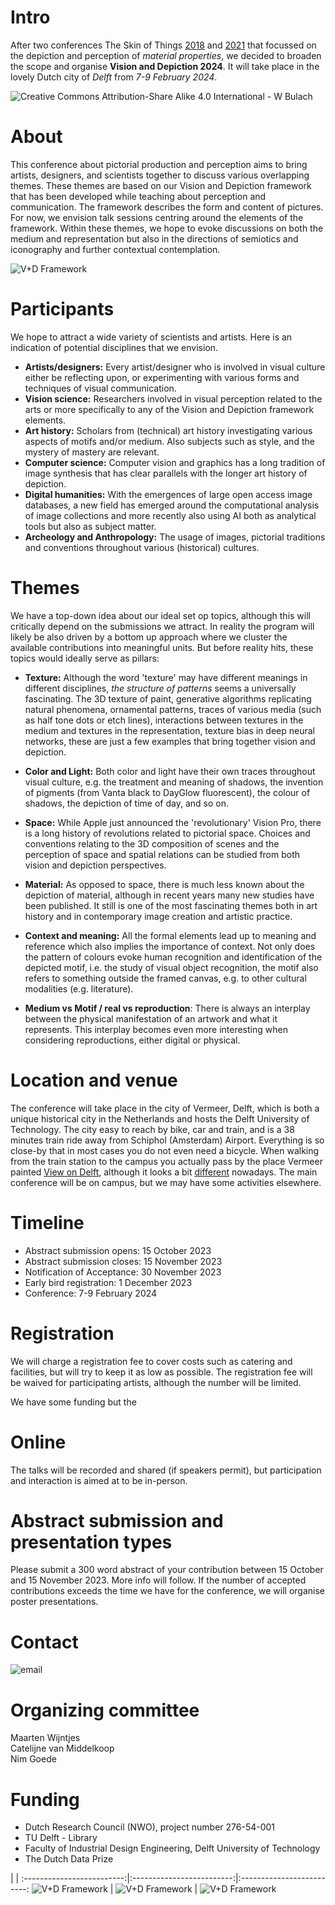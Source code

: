 # Intro
After two conferences The Skin of Things [2018](https://theskinofthings.github.io) and [2021](https://theskinofthings2021.github.io) that focussed on the depiction and perception of *material properties*, we decided to broaden the scope and organise **Vision and Depiction 2024**. It will take place in the lovely Dutch city of *Delft* from *7-9 February 2024*.


![Creative Commons Attribution-Share Alike 4.0 International - W Bulach](https://upload.wikimedia.org/wikipedia/commons/thumb/9/9b/00_0781_Canal_in_Delft_%28NL%29.jpg/640px-00_0781_Canal_in_Delft_%28NL%29.jpg)
# About
This conference about pictorial production and perception aims to bring artists, designers, and scientists together to discuss various overlapping themes. These themes are based on our Vision and Depiction framework that has been developed while teaching about perception and communication. The framework describes the form and content of pictures. For now, we envision talk sessions centring around the elements of the framework. Within these themes, we hope to evoke discussions on both the medium and representation but also in the directions of semiotics and iconography and further contextual contemplation.

![V+D Framework](images/formcontent.png)

# Participants
We hope to attract a wide variety of scientists and artists. Here is an indication of potential disciplines that we envision.
- **Artists/designers:** Every artist/designer who is involved in visual culture either be reflecting upon, or experimenting with various forms and techniques of visual communication.
- **Vision science:** Researchers involved in visual perception related to the arts or more specifically to any of the Vision and Depiction framework elements.
- **Art history:** Scholars from (technical) art history investigating various aspects of motifs and/or medium. Also subjects such as style, and the mystery of mastery are relevant.
- **Computer science:** Computer vision and graphics has a long tradition of image synthesis that has clear parallels with the longer art history of depiction.
- **Digital humanities:** With the emergences of large open access image databases, a new field has emerged around the computational analysis of image collections and more recently also using AI both as analytical tools but also as subject matter.
- **Archeology and Anthropology:** The usage of images, pictorial traditions and conventions throughout various (historical) cultures.


# Themes
We have a top-down idea about our ideal set op topics, although this will critically depend on the submissions we attract. In reality the program will likely be also driven by a bottom up approach where we cluster the available contributions into meaningful units. But before reality hits, these topics would ideally serve as pillars:

- **Texture:** Although the word 'texture' may have different meanings in different disciplines, *the structure of patterns* seems a universally fascinating. The 3D texture of paint, generative algorithms replicating natural phenomena, ornamental patterns, traces of various media (such as half tone dots or etch lines), interactions between textures in the medium and textures in the representation, texture bias in deep neural networks, these are just a few examples that bring together vision and depiction.

- **Color and Light:** Both color and light have their own traces throughout visual culture, e.g. the treatment and meaning of shadows, the invention of pigments (from Vanta black to DayGlow fluorescent), the colour of shadows, the depiction of time of day, and so on.

- **Space:** While Apple just announced the 'revolutionary' Vision Pro,  there is a long history of revolutions related to pictorial space. Choices and conventions relating to the 3D composition of scenes and the perception of space and spatial relations can be studied from both vision and depiction perspectives.

- **Material:** As opposed to space, there is much less known about the depiction of material, although in recent years many new studies have been published. It still is one of the most fascinating themes both in art history and in contemporary image creation and artistic practice.

- **Context and meaning:** All the formal elements lead up to meaning and reference which also implies the importance of context. Not only does the pattern of colours evoke human recognition and identification of the depicted motif, i.e. the study of visual object recognition, the motif also refers to something outside the framed canvas, e.g. to other cultural modalities (e.g. literature).

- **Medium vs Motif / real vs reproduction**: There is always an interplay between the physical manifestation of an artwork and what it represents. This interplay becomes even more interesting when considering reproductions, either digital or physical.


# Location and venue
The conference will take place in the city of Vermeer, Delft, which is both a unique historical city in the Netherlands and hosts the Delft University of Technology. The city easy to reach by bike, car and train, and is a 38 minutes train ride away from Schiphol (Amsterdam) Airport. Everything is so close-by that in most cases you do not even need a bicycle. When walking from the train station to the campus you actually pass by the place Vermeer painted [View on Delft](https://www.mauritshuis.nl/en/our-collection/artworks/92-view-of-delft/), although it looks a bit [different](https://goo.gl/maps/xAuMbmfN3uijMygg7) nowadays.
The main conference will be on campus, but we may have some activities elsewhere.

# Timeline
- Abstract submission opens: 15 October 2023
- Abstract submission closes: 15 November 2023
- Notification of Acceptance: 30 November 2023
- Early bird registration: 1 December 2023
- Conference: 7-9 February 2024

# Registration

We will charge a registration fee to cover costs such as catering and facilities, but will try to keep it as low as possible. The registration fee will be waived for participating artists, although the number will be limited.

We have some funding but the


# Online

The talks will be recorded and shared (if speakers permit), but participation and interaction is aimed at to be in-person.

# Abstract submission and presentation types
Please submit a 300 word abstract of your contribution between 15 October and 15 November 2023. More info will follow. If the number of accepted contributions exceeds the time we have for the conference, we will organise poster presentations.

# Contact

![email](images/email.jpg)


# Organizing committee
Maarten Wijntjes<br>
Catelijne van Middelkoop<br>
Nim Goede<br>

# Funding

- Dutch Research Council (NWO), project number 276-54-001
- TU Delft - Library
- Faculty of Industrial Design Engineering, Delft University of Technology
- The Dutch Data Prize

 | |
:-------------------------:|:-------------------------:|:-------------------------:
![V+D Framework](images/dataprize.jpg) | ![V+D Framework](images/tudelft.png) | ![V+D Framework](images/nwo.jpg)
